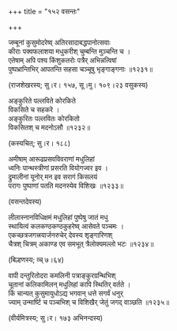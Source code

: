 +++
title = "१५२ वसन्तः"

+++


जम्बूनां कुसुमोदरेष्व् अतिरसादाबद्धपानोत्सवाः  
कीराः पक्वफलाशया मधुकरीश् चुम्बन्ति मुञ्चन्ति च ।  
एतेषाम् अपि पश्य किंशुकतरोः पत्रैर् अभिन्नत्विषां  
पुष्पभ्रान्तिभिर् आपतन्ति सहसा चञ्चूषु भृङ्गाङ्गनाः ॥१२३१॥  


(राजशेखरस्य; सु।र। १५७, सू।मु। १०९।२३ वसुकस्य)  


अङ्कुरिते पल्लविते कोरकिते  
विकसिते च सहकरे ।  
अङ्कुरितः पल्लवितः कोरकितो  
विकसितश् च मदनोऽसौ ॥१२३२॥  


(कस्यचित्; सु।र। १८८)  


अमीषाम् आरूढप्रसवविवराणां मधुलिहां  
ध्वनिः पान्थस्त्रीणां प्रसरति वियोगज्वर इव ।  
द्रुमालीनां यूनोर् मन इव सरागं किसलयं  
परागः पुष्पाणां पतति मदनस्येव विशिखः ॥१२३३॥  


(वसन्तदेवस्य)  


लीलास्नानविधिक्षमं मधुलिहां पुष्पेषु जातं मधु  
स्थायित्वं कलकण्ठकण्ठकुहरेष्व् आसेवते पञ्चमः ।  
एकच्छत्रजगत्त्रयार्जनरुचेर् देवस्य शृङ्गारिणश्  
चैत्रश् चित्रम् अकाण्ड एव समभूत् त्रैलोक्यमल्लो भटः ॥१२३४॥  


(बिल्हणस्य; व्च् ७।६४)  


वापी दन्तुरितोदरा कमलिनी पत्राङ्कुरग्रन्थिभिश्  
चूतानां कलिकामिलन् मधुलिहां कापि स्थितिर् वर्तते ।  
किं चान्यत् कुसुमायुधोऽद्य भगवान् धत्ते सगर्वं धनुर्  
ज्याम् उन्मार्ष्टि च पञ्चभिश् च विशिखैर् जेतुं जगद् वाञ्छति ॥१२३५॥  


(वीर्यमित्रस्य; सु।र। १७३ अभिनन्दस्य)  


